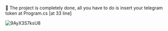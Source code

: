 🌌 The project is completely done, all you have to do is insert your telegram token at Program.cs [at 33 line]


![9AyX3S7ksU8](https://github.com/subconstruction/eljur_telegram/assets/144381160/6bfc44c7-a1ad-4db2-9408-d5bf3db7aa46)
